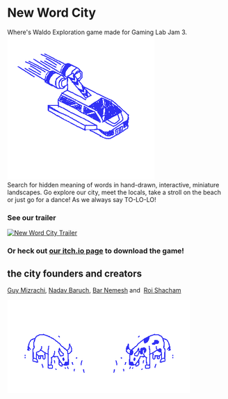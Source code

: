# New Word City
Where's Waldo Exploration game made for Gaming Lab Jam 3.  
<img src="/Assets/Graphics/Definitely Cut At The Top Icon/Ship for git.png">  
Search for hidden meaning of words in hand-drawn, interactive, miniature landscapes. Go explore our city, meet the locals, take a stroll on the beach or just go for a dance! As we always say TO-LO-LO!  
### See our trailer
[![New Word City Trailer](http://img.youtube.com/vi/2Lz_H52NVfc/0.jpg)](https://youtu.be/2Lz_H52NVfc "New Word City Trailer")  
### Or heck out **[our itch.io page](https://guymizrachi.itch.io/nwc "New Word City")** to download the game!  
## the city founders and creators  
<p><a href="https://eitan-leviev.itch.io/"></a><a href="https://guymizrachi.itch.io/" target="_blank">Guy Mizrachi</a>, <a href="https://nadavbaruch.itch.io/" target="_blank">Nadav Baruch</a>, <a href="https://giantsteak.itch.io/" target="_blank">Bar Nemesh</a>&nbsp;and&nbsp;&nbsp;<a href="https://oochie.itch.io/" target="_blank">Roi Shacham</a></p>  
<p><img src="Assets/Graphics/Definitely Cut At The Top Icon/Cow for git 2.png"><img src="Assets/Graphics/Definitely Cut At The Top Icon/Cow for git 1.png"><br></p>  
